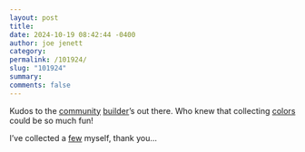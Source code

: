 ```yaml
---
layout: post
title: 
date: 2024-10-19 08:42:44 -0400
author: joe jenett
category: 
permalink: /101924/
slug: "101924"
summary: 
comments: false
---
```

Kudos to the <a title="32-Bit Cafe" href="https://discourse.32bit.cafe/">community</a> <a href="https://xandra.cc/">builder</a>’s out there. Who knew that collecting <a href="https://pantson.xandra.cc/">colors</a> could be so much fun!

I’ve collected a <a href="https://bulltown.joejenett.com/pantson/">few</a> myself, thank you...
<a style="display:none;" href="https://brid.gy/publish/mastodon"><small>(cross-posted to mastodon)</small></a>